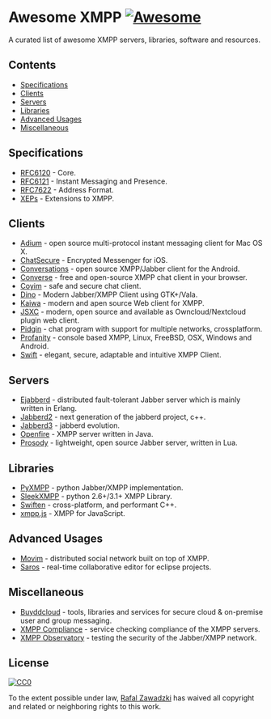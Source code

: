 # Awesome XMPP [![Awesome](https://cdn.rawgit.com/sindresorhus/awesome/d7305f38d29fed78fa85652e3a63e154dd8e8829/media/badge.svg)](https://github.com/sindresorhus/awesome)

A curated list of awesome XMPP servers, libraries, software and resources.

## Contents

 - [Specifications](#specifications)
 - [Clients](#clients)
 - [Servers](#servers)
 - [Libraries](#libraries)
 - [Advanced Usages](#advanced-usages)
 - [Miscellaneous](#Miscellaneous)

## Specifications

* [RFC6120](https://datatracker.ietf.org/doc/rfc6120/) - Core.
* [RFC6121](https://datatracker.ietf.org/doc/rfc6121/) - Instant Messaging and Presence.
* [RFC7622](https://datatracker.ietf.org/doc/rfc7622/) - Address Format.
* [XEPs](https://xmpp.org/extensions/) - Extensions to XMPP.

## Clients

* [Adium](https://adium.im/) - open source multi-protocol instant messaging client for Mac OS X.
* [ChatSecure](https://chatsecure.org/) - Encrypted Messenger for iOS.
* [Conversations](https://github.com/siacs/Conversations) - open source XMPP/Jabber client for the Android.
* [Converse](https://conversejs.org/) - free and open-source XMPP chat client in your browser.
* [Coyim](https://github.com/coyim/coyim) - safe and secure chat client.
* [Dino](https://github.com/dino/dino) - Modern Jabber/XMPP Client using GTK+/Vala.
* [Kaiwa](http://getkaiwa.com/) - modern and apen source Web client for XMPP. 
* [JSXC](https://www.jsxc.org/) - modern, open source and available as Owncloud/Nextcloud plugin web client.
* [Pidgin](https://www.pidgin.im/) - chat program with support for multiple networks, crossplatform.
* [Profanity](http://www.profanity.im/) - console based XMPP, Linux, FreeBSD, OSX, Windows and Android.
* [Swift](https://swift.im/) - elegant, secure, adaptable and intuitive XMPP Client.

## Servers 

* [Ejabberd](https://www.ejabberd.im/) - distributed fault-tolerant Jabber server which is mainly written in Erlang.
* [Jabberd2](http://jabberd2.org/) - next generation of the jabberd project, c++.
* [Jabberd3](https://github.com/smokku/jabberd3) - jabberd evolution.
* [Openfire](https://www.igniterealtime.org/projects/openfire/) - XMPP server written in Java.
* [Prosody](https://prosody.im/) - lightweight, open source Jabber server, written in Lua.

## Libraries

* [PyXMPP](https://github.com/Jajcus/pyxmpp) - python Jabber/XMPP implementation.
* [SleekXMPP](https://github.com/fritzy/SleekXMPP) - python 2.6+/3.1+ XMPP Library.
* [Swiften](https://swift.im/swiften.html) - cross-platform, and performant C++.
* [xmpp.js](https://github.com/xmppjs/xmpp.js) - XMPP for JavaScript.

## Advanced Usages

* [Movim](https://github.com/movim/movim) - distributed social network built on top of XMPP.
* [Saros](http://www.saros-project.org/) - real-time collaborative editor for eclipse projects.

## Miscellaneous

* [Buyddcloud](http://buddycloud.com/) - tools, libraries and services for secure cloud & on-premise user and group messaging.
* [XMPP Compliance](https://conversations.im/compliance/) - service checking compliance of the XMPP servers.
* [XMPP Observatory](https://xmpp.net/) - testing the security of the Jabber/XMPP network.

## License

[![CC0](http://mirrors.creativecommons.org/presskit/buttons/88x31/svg/cc-zero.svg)](https://creativecommons.org/publicdomain/zero/1.0/)

To the extent possible under law, [Rafal Zawadzki](https://bluszcz.net) has waived all copyright and related or neighboring rights to this work.
